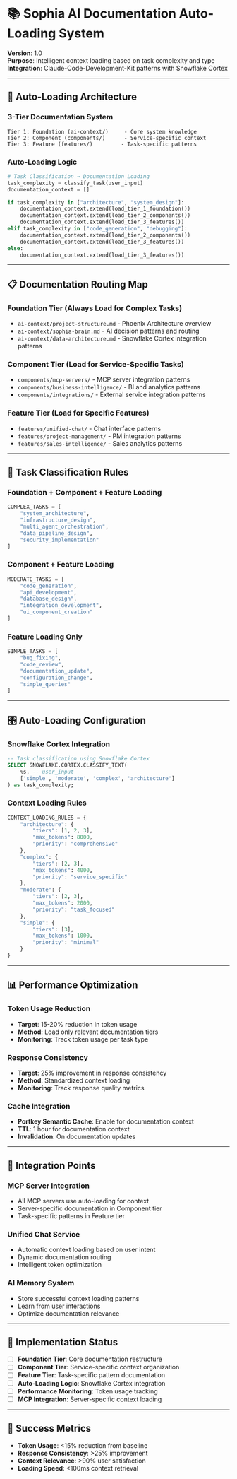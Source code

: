 # 📚 Sophia AI Documentation Auto-Loading System

**Version**: 1.0  
**Purpose**: Intelligent context loading based on task complexity and type  
**Integration**: Claude-Code-Development-Kit patterns with Snowflake Cortex

---

## 🎯 Auto-Loading Architecture

### **3-Tier Documentation System**

```
Tier 1: Foundation (ai-context/)     - Core system knowledge
Tier 2: Component (components/)      - Service-specific context  
Tier 3: Feature (features/)         - Task-specific patterns
```

### **Auto-Loading Logic**

```python
# Task Classification → Documentation Loading
task_complexity = classify_task(user_input)
documentation_context = []

if task_complexity in ["architecture", "system_design"]:
    documentation_context.extend(load_tier_1_foundation())
    documentation_context.extend(load_tier_2_components())
    documentation_context.extend(load_tier_3_features())
elif task_complexity in ["code_generation", "debugging"]:
    documentation_context.extend(load_tier_2_components())
    documentation_context.extend(load_tier_3_features())
else:
    documentation_context.extend(load_tier_3_features())
```

---

## 📋 Documentation Routing Map

### **Foundation Tier (Always Load for Complex Tasks)**
- `ai-context/project-structure.md` - Phoenix Architecture overview
- `ai-context/sophia-brain.md` - AI decision patterns and routing
- `ai-context/data-architecture.md` - Snowflake Cortex integration patterns

### **Component Tier (Load for Service-Specific Tasks)**
- `components/mcp-servers/` - MCP server integration patterns
- `components/business-intelligence/` - BI and analytics patterns
- `components/integrations/` - External service integration patterns

### **Feature Tier (Load for Specific Features)**
- `features/unified-chat/` - Chat interface patterns
- `features/project-management/` - PM integration patterns
- `features/sales-intelligence/` - Sales analytics patterns

---

## 🧠 Task Classification Rules

### **Foundation + Component + Feature Loading**
```python
COMPLEX_TASKS = [
    "system_architecture",
    "infrastructure_design", 
    "multi_agent_orchestration",
    "data_pipeline_design",
    "security_implementation"
]
```

### **Component + Feature Loading**
```python
MODERATE_TASKS = [
    "code_generation",
    "api_development",
    "database_design",
    "integration_development",
    "ui_component_creation"
]
```

### **Feature Loading Only**
```python
SIMPLE_TASKS = [
    "bug_fixing",
    "code_review",
    "documentation_update",
    "configuration_change",
    "simple_queries"
]
```

---

## 🎛️ Auto-Loading Configuration

### **Snowflake Cortex Integration**
```sql
-- Task classification using Snowflake Cortex
SELECT SNOWFLAKE.CORTEX.CLASSIFY_TEXT(
    %s, -- user_input
    ['simple', 'moderate', 'complex', 'architecture']
) as task_complexity;
```

### **Context Loading Rules**
```python
CONTEXT_LOADING_RULES = {
    "architecture": {
        "tiers": [1, 2, 3],
        "max_tokens": 8000,
        "priority": "comprehensive"
    },
    "complex": {
        "tiers": [2, 3],
        "max_tokens": 4000,
        "priority": "service_specific"
    },
    "moderate": {
        "tiers": [2, 3],
        "max_tokens": 2000,
        "priority": "task_focused"
    },
    "simple": {
        "tiers": [3],
        "max_tokens": 1000,
        "priority": "minimal"
    }
}
```

---

## 📊 Performance Optimization

### **Token Usage Reduction**
- **Target**: 15-20% reduction in token usage
- **Method**: Load only relevant documentation tiers
- **Monitoring**: Track token usage per task type

### **Response Consistency**
- **Target**: 25% improvement in response consistency
- **Method**: Standardized context loading
- **Monitoring**: Track response quality metrics

### **Cache Integration**
- **Portkey Semantic Cache**: Enable for documentation context
- **TTL**: 1 hour for documentation context
- **Invalidation**: On documentation updates

---

## 🔄 Integration Points

### **MCP Server Integration**
- All MCP servers use auto-loading for context
- Server-specific documentation in Component tier
- Task-specific patterns in Feature tier

### **Unified Chat Service**
- Automatic context loading based on user intent
- Dynamic documentation routing
- Intelligent token optimization

### **AI Memory System**
- Store successful context loading patterns
- Learn from user interactions
- Optimize documentation relevance

---

## 📝 Implementation Status

- [ ] **Foundation Tier**: Core documentation restructure
- [ ] **Component Tier**: Service-specific context organization
- [ ] **Feature Tier**: Task-specific pattern documentation
- [ ] **Auto-Loading Logic**: Snowflake Cortex integration
- [ ] **Performance Monitoring**: Token usage tracking
- [ ] **MCP Integration**: Server-specific context loading

---

## 🎯 Success Metrics

- **Token Usage**: <15% reduction from baseline
- **Response Consistency**: >25% improvement
- **Context Relevance**: >90% user satisfaction
- **Loading Speed**: <100ms context retrieval